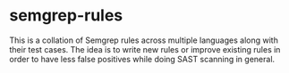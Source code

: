 # semgrep-rules
This is a collation of Semgrep rules across multiple languages along with their test cases. The idea is to write new rules or improve existing rules in order to have less false positives while doing SAST scanning in general.
